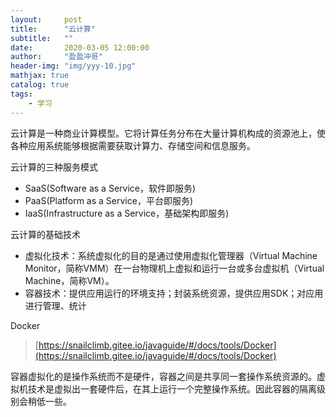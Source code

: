 ```yaml
---
layout:     post
title:      "云计算"
subtitle:   ""
date:       2020-03-05 12:00:00
author:     "盈盈冲哥"
header-img: "img/yyy-10.jpg"
mathjax: true
catalog: true
tags:
    - 学习
---
```



云计算是一种商业计算模型。它将计算任务分布在大量计算机构成的资源池上，使各种应用系统能够根据需要获取计算力、存储空间和信息服务。

云计算的三种服务模式

- SaaS(Software as a Service，软件即服务)
- PaaS(Platform as a Service，平台即服务)
- IaaS(Infrastructure as a Service，基础架构即服务)

云计算的基础技术

- 虚拟化技术：系统虚拟化的目的是通过使用虚拟化管理器（Virtual Machine Monitor，简称VMM）在一台物理机上虚拟和运行一台或多台虚拟机（Virtual Machine，简称VM）。
- 容器技术：提供应用运行的环境支持；封装系统资源，提供应用SDK；对应用进行管理、统计

Docker

> [https://snailclimb.gitee.io/javaguide/#/docs/tools/Docker](https://snailclimb.gitee.io/javaguide/#/docs/tools/Docker)

容器虚拟化的是操作系统而不是硬件，容器之间是共享同一套操作系统资源的。虚拟机技术是虚拟出一套硬件后，在其上运行一个完整操作系统。因此容器的隔离级别会稍低一些。
